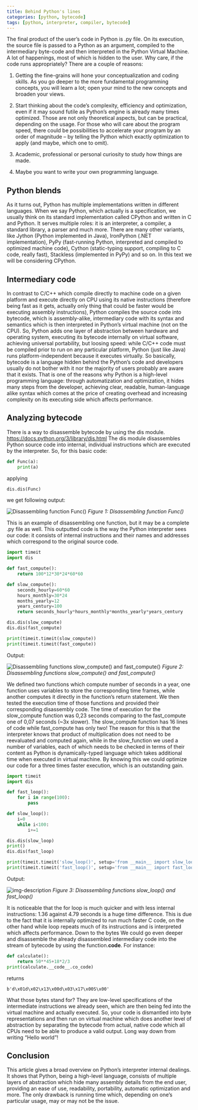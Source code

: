 ```yaml
---
title: Behind Python's lines
categories: [python, bytecode]
tags: [python, interpreter, compiler, bytecode]
---
```


The final product of the user’s code in Python is .py file. On its execution, the source file is passed to a Python as an argument, compiled to the intermediary byte-code and then interpreted in the Python Virtual Machine. A lot of happenings, most of which is hidden to the user. Why care, if the code runs appropriately? There are a couple of reasons:

1.	Getting the fine-grains will hone your conceptualization and coding skills. As you go deeper to the more fundamental programming concepts, you will learn a lot; open your mind to the new concepts and broaden your views. 

2.	Start thinking about the code’s complexity, efficiency and optimization, even if it may sound futile as Python’s engine is already many times optimized. Those are not only theoretical aspects, but can be practical, depending on the usage. For those who will care about the program speed, there could be possibilities to accelerate your program by an order of magnitude – by telling the Python which exactly optimization to apply (and maybe, which one to omit).

3.	Academic, professional or personal curiosity to study how things are made. 

4.	Maybe you want to write your own programming language.

## Python blends

As it turns out, Python has multiple implementations written in different languages. When we say Python, which actually is a specification, we usually think on its standard implementation called CPython and written in C and Python. It serves multiple roles: it is an interpreter, a compiler, a standard library, a parser and much more. There are many other variants, like Jython (Python implemented in Java), IronPython (.NET implementation), PyPy (fast-running Python, interpreted and compiled to optimized machine code), Cython (static-typing support, compiling to C code, really fast), Stackless (implemented in PyPy) and so on. In this text we will be considering CPython.

## Intermediary code

In contrast to C/C++ which compile directly to machine code on a given platform and execute directly on CPU using its native instructions (therefore being fast as it gets, actually only thing that could be faster would be executing assembly instructions), Python compiles the source code into bytecode, which is assembly-alike, intermediary code with its syntax and semantics which is then interpreted in Python’s virtual machine (not on the CPU). So, Python adds one layer of abstraction between hardware and operating system, executing its bytecode internally on virtual software, achieving universal portability, but loosing speed: while C/C++ code must be compiled prior to run on any particular platform, Python (just like Java) runs platform-independent because it executes virtually. So basically, bytecode is a language hidden behind the Python’s code and developers usually do not bother with it nor the majority of users probably are aware that it exists. That is one of the reasons why Python is a high-level programming language: through automatization and optimization, it hides many steps from the developer, achieving clear, readable, human-language alike syntax which comes at the price of creating overhead and increasing complexity on its executing side which affects performance.

## Analyzing bytecode

There is a way to disassemble bytecode by using the dis module. https://docs.python.org/3/library/dis.html
The dis module disassembles Python source code into internal, individual instructions which are executed by the interpreter. So, for this basic code:

```python
def Func(a):
    print(a)
```

applying 

```python
dis.dis(Func)
```

we get following output:

![Disassembling function Func()](https://sbozich.github.io/assets/28072201.jpg) _Figure 1: Disassembling function Func()_

This is an example of disassembling one function, but it may be a complete .py file as well. This outputted code is the way the Python interpreter sees our code: it consists of internal instructions and their names and addresses which correspond to the original source code.

```python
import timeit
import dis

def fast_compute():
    return 100*12*30*24*60*60

def slow_compute():
    seconds_hourly=60*60
    hours_monthly=30*24
    months_yearly=12
    years_century=100
    return seconds_hourly*hours_monthly*months_yearly*years_century

dis.dis(slow_compute)
dis.dis(fast_compute)

print(timeit.timeit(slow_compute))
print(timeit.timeit(fast_compute))
```

Output:

![Disassembling functions slow_compute() and fast_compute()](https://sbozich.github.io/assets/28072202.jpeg) _Figure 2: Disassembling functions slow_compute() and fast_compute()_
 
We defined two functions which compute number of seconds in a year, one function uses variables to store the corresponding time frames, while another computes it directly in the function’s return statement. We then tested the execution time of those functions and provided their corresponding disassembly code. The time of execution for the slow_compute function was 0,23 seconds comparing to the fast_compute one of 0,07 seconds (~3x slower). The slow_compute function has 16 lines of code while fast_compute has only two! The reason for this is that the interpreter knows that product of multiplication does not need to be reevaluated and computed again, while in the slow_function we used a number of variables, each of which needs to be checked in terms of their content as Python is dynamically-typed language which takes additional time when executed in virtual machine. By knowing this we could optimize our code for a three times faster execution, which is an outstanding gain.

```python
import timeit
import dis

def fast_loop():
    for i in range(100):
        pass

def slow_loop():
    i=0
    while i<100:
        i+=1

dis.dis(slow_loop)
print()
dis.dis(fast_loop)

print(timeit.timeit('slow_loop()', setup='from __main__ import slow_loop'))
print(timeit.timeit('fast_loop()', setup='from __main__ import fast_loop'))
```

Output:

![img-description](https://sbozich.github.io/assets/28072203.jpeg) _Figure 3: Disassembling functions slow_loop() and fast_loop()_

It is noticeable that the for loop is much quicker and with less internal instructions: 1.36 against 4.79 seconds is a huge time difference. This is due to the fact that it is internally optimized to run much faster C code, on the other hand while loop repeats much of its instructions and is interpreted which affects performance.
Down to the bytes
We could go even deeper and disassemble the already disassembled intermediary code into the stream of bytecode by using the function.__code__. For instance:

```python
def calculate():
    return 50**45+18*2/3
print(calculate.__code__.co_code)
```

returns
```
b'd\x01d\x02\x13\x00d\x03\x17\x00S\x00'
```

What those bytes stand for? They are low-level specifications of the intermediate instructions we already seen, which are then being fed into the virtual machine and actually executed. So, your code is dismantled into byte representations and then run on virtual machine which does another level of abstraction by separating the bytecode from actual, native code which all CPUs need to be able to produce a valid output. Long way down from writing “Hello world”!

## Conclusion
This article gives a broad overview on Python’s interpreter internal dealings. It shows that Python, being a high-level language, consists of multiple layers of abstraction which hide many assembly details from the end user, providing an ease of use, readability, portability, automatic optimization and more. The only drawback is running time which, depending on one’s particular usage, may or may not be the issue. 